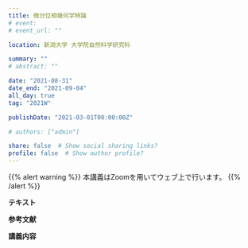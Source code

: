```yaml
---
title: 微分位相幾何学特論
# event: 
# event_url: ""

location: 新潟大学 大学院自然科学研究科

summary: ""
# abstract: ""

date: "2021-08-31"
date_end: "2021-09-04"
all_day: true
tag: "2021W"

publishDate: "2021-03-01T00:00:00Z"

# authors: ["admin"]

share: false  # Show social sharing links?
profile: false  # Show author profile?
---
```

{{% alert warning %}}
本講義はZoomを用いてウェブ上で行います。
{{% /alert %}}

**テキスト**


**参考文献**


**講義内容**

